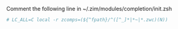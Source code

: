 Comment the following line in ~/.zim/modules/completion/init.zsh

```bash
# LC_ALL=C local -r zcomps=(${^fpath}/^([^_]*|*~|*.zwc)(N))
```